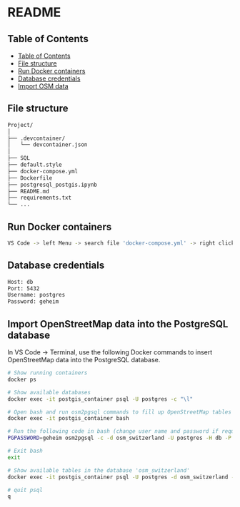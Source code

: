 # README

## Table of Contents
- [Table of Contents](#table-of-contents)
- [File structure](#file-structure)
- [Run Docker containers](#run-docker-containers)
- [Database credentials](#database-credentials)
- [Import OSM data](#import-osm-data)

## File structure
```bash
Project/
│
├── .devcontainer/
│   └── devcontainer.json
│
├── SQL
├── default.style
├── docker-compose.yml
├── Dockerfile
├── postgresql_postgis.ipynb
├── README.md
├── requirements.txt
└── ...
```

## Run Docker containers
```bash
VS Code -> left Menu -> search file 'docker-compose.yml' -> right click -> Compose Up
```

## Database credentials
```bash
Host: db
Port: 5432
Username: postgres
Password: geheim
```

## Import OpenStreetMap data into the PostgreSQL database

In VS Code -> Terminal, use the following Docker commands to insert OpenStreetMap data into the PostgreSQL database.

```bash
# Show running containers
docker ps

# Show available databases
docker exec -it postgis_container psql -U postgres -c "\l"

# Open bash and run osm2pgsql commands to fill up OpenStreetMap tables
docker exec -it postgis_container bash

# Run the following code in bash (change user name and password if required)
PGPASSWORD=geheim osm2pgsql -c -d osm_switzerland -U postgres -H db -P 5432 -S /usr/bin/default.style /tmp/switzerland-latest.osm.pbf

# Exit bash
exit

# Show available tables in the database 'osm_switzerland'
docker exec -it postgis_container psql -U postgres -d osm_switzerland -c "\dt;"

# quit psql
q
```
